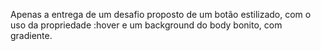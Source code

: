 Apenas a entrega de um desafio proposto de um botão estilizado, com o uso da propriedade :hover e um background do body bonito, com gradiente. 
